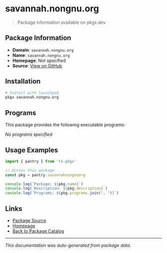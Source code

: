 # savannah.nongnu.org

> Package information available on pkgx.dev

## Package Information

- **Domain**: `savannah.nongnu.org`
- **Name**: `savannah.nongnu.org`
- **Homepage**: Not specified
- **Source**: [View on GitHub](https://github.com/pkgxdev/pantry/tree/main/projects/savannah.nongnu.org/package.yml)

## Installation

```bash
# Install with launchpad
pkgx savannah.nongnu.org
```

## Programs

This package provides the following executable programs:

*No programs specified*

## Usage Examples

```typescript
import { pantry } from 'ts-pkgx'

// Access this package
const pkg = pantry.savannahnongnuorg

console.log(`Package: ${pkg.name}`)
console.log(`Description: ${pkg.description}`)
console.log(`Programs: ${pkg.programs.join(', ')}`)
```

## Links

- [Package Source](https://github.com/pkgxdev/pantry/tree/main/projects/savannah.nongnu.org/package.yml)
- [Homepage](#)
- [Back to Package Catalog](../package-catalog.md)

---

*This documentation was auto-generated from package data.*
